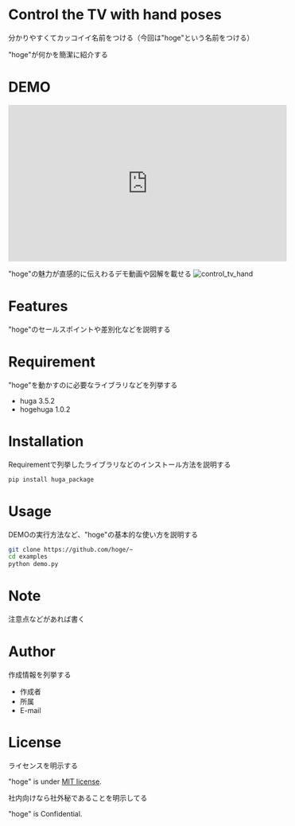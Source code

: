 # Control the TV with hand poses

分かりやすくてカッコイイ名前をつける（今回は"hoge"という名前をつける）

"hoge"が何かを簡潔に紹介する

# DEMO
<iframe width="560" height="315" src="https://www.youtube.com/embed/5AszRBZT78Q" title="YouTube video player" frameborder="0" allow="accelerometer; autoplay; clipboard-write; encrypted-media; gyroscope; picture-in-picture" allowfullscreen></iframe>

"hoge"の魅力が直感的に伝えわるデモ動画や図解を載せる
![control_tv_hand](https://user-images.githubusercontent.com/74942763/147632624-ebf9ee29-1c4f-4200-930e-126ba3d0dba8.gif)

# Features

"hoge"のセールスポイントや差別化などを説明する

# Requirement

"hoge"を動かすのに必要なライブラリなどを列挙する

* huga 3.5.2
* hogehuga 1.0.2

# Installation

Requirementで列挙したライブラリなどのインストール方法を説明する

```bash
pip install huga_package
```

# Usage

DEMOの実行方法など、"hoge"の基本的な使い方を説明する

```bash
git clone https://github.com/hoge/~
cd examples
python demo.py
```

# Note

注意点などがあれば書く

# Author

作成情報を列挙する

* 作成者
* 所属
* E-mail

# License
ライセンスを明示する

"hoge" is under [MIT license](https://en.wikipedia.org/wiki/MIT_License).

社内向けなら社外秘であることを明示してる

"hoge" is Confidential.
